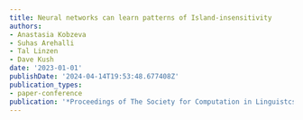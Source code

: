 ```yaml
---
title: Neural networks can learn patterns of Island-insensitivity
authors:
- Anastasia Kobzeva
- Suhas Arehalli
- Tal Linzen
- Dave Kush
date: '2023-01-01'
publishDate: '2024-04-14T19:53:48.677408Z'
publication_types:
- paper-conference
publication: '*Proceedings of The Society for Computation in Linguistcs*'
---
```

